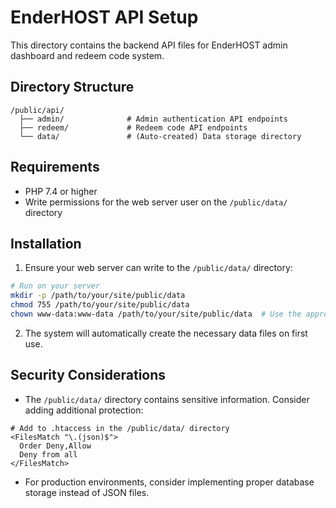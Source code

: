 
# EnderHOST API Setup

This directory contains the backend API files for EnderHOST admin dashboard and redeem code system.

## Directory Structure

```
/public/api/
  ├── admin/              # Admin authentication API endpoints
  ├── redeem/             # Redeem code API endpoints
  └── data/               # (Auto-created) Data storage directory
```

## Requirements

- PHP 7.4 or higher
- Write permissions for the web server user on the `/public/data/` directory

## Installation

1. Ensure your web server can write to the `/public/data/` directory:

```bash
# Run on your server
mkdir -p /path/to/your/site/public/data
chmod 755 /path/to/your/site/public/data
chown www-data:www-data /path/to/your/site/public/data  # Use the appropriate web server user
```

2. The system will automatically create the necessary data files on first use.

## Security Considerations

- The `/public/data/` directory contains sensitive information. Consider adding additional protection:

```
# Add to .htaccess in the /public/data/ directory
<FilesMatch "\.(json)$">
  Order Deny,Allow
  Deny from all
</FilesMatch>
```

- For production environments, consider implementing proper database storage instead of JSON files.
